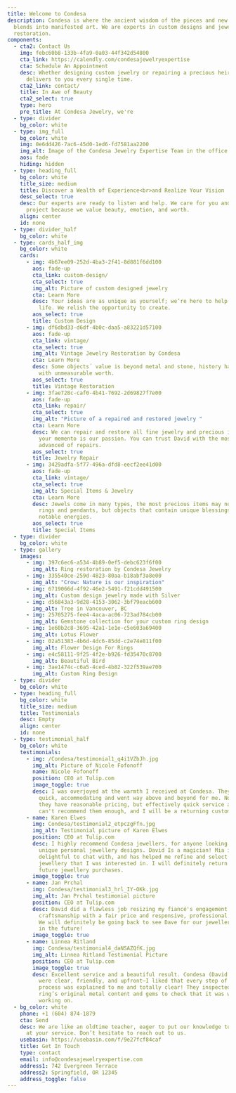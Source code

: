 ```yaml
---
title: Welcome to Condesa
description: Condesa is where the ancient wisdom of the pieces and new knowledge
  blends into manifested art. We are experts in custom designs and jewelry
  restoration.
components:
  - cta2: Contact Us
    img: febc60b8-133b-4fa9-0a03-44f342d54800
    cta_link: https://calendly.com/condesajewelryexpertise
    cta: Schedule An Appointment
    desc: Whether designing custom jewelry or repairing a precious heirloom, Condesa
      delivers to you every single time.
    cta2_link: contact/
    title: In Awe of Beauty
    cta2_select: true
    type: hero
    pre_title: At Condesa Jewelry, we're
  - type: divider
    bg_color: white
  - type: img_full
    bg_color: white
    img: 0e6dd426-7ac6-45d0-1ed6-fd7581aa2200
    img_alt: Image of the Condesa Jewelry Expertise Team in the office
    aos: fade
    hiding: hidden
  - type: heading_full
    bg_color: white
    title_size: medium
    title: Discover a Wealth of Experience<br>and Realize Your Vision
    desc_select: true
    desc: Our experts are ready to listen and help. We care for you and for your
      project because we value beauty, emotion, and worth.
    align: center
    id: none
  - type: divider_half
    bg_color: white
  - type: cards_half_img
    bg_color: white
    cards:
      - img: 4b67ee09-252d-4ba3-2f41-8d881f6dd100
        aos: fade-up
        cta_link: custom-design/
        cta_select: true
        img_alt: Picture of custom designed jewelry
        cta: Learn More
        desc: Your ideas are as unique as yourself; we’re here to help you bring them to
          life. We relish the opportunity to create.
        aos_select: true
        title: Custom Design
      - img: df6dbd33-d6df-4b0c-daa5-a83221d57100
        aos: fade-up
        cta_link: vintage/
        cta_select: true
        img_alt: Vintage Jewelry Restoration by Condesa
        cta: Learn More
        desc: Some objects´ value is beyond metal and stone, history has imbued them
          with unmeasurable worth.
        aos_select: true
        title: Vintage Restoration
      - img: 3fae728c-caf0-4b41-7692-2d69827f7e00
        aos: fade-up
        cta_link: repair/
        cta_select: true
        img_alt: "Picture of a repaired and restored jewelry "
        cta: Learn More
        desc: We can repair and restore all fine jewelry and precious items. Repairing
          your memento is our passion. You can trust David with the most
          advanced of repairs.
        aos_select: true
        title: Jewelry Repair
      - img: 3429adfa-5f77-496a-dfd8-eecf2ee41d00
        aos: fade-up
        cta_link: vintage/
        cta_select: true
        img_alt: Special Items & Jewelry
        cta: Learn More
        desc: Jewels come in many types, the most precious items may not be necessarily
          rings and pendants, but objects that contain unique blessings or
          notable energies.
        aos_select: true
        title: Special Items
  - type: divider
    bg_color: white
  - type: gallery
    images:
      - img: 397c6ec6-a534-4b89-0ef5-debc623f6f00
        img_alt: Ring restoration by Condesa Jewelry
      - img: 335540ce-259d-4823-80aa-b18abf3a8e00
        img_alt: "Crow: Nature is our inspiration"
      - img: 6719066d-4f92-46e2-5491-f21cdd491500
        img_alt: Custom design jewelry made with Silver
      - img: d56843a3-9d28-4153-3062-3bf79eacb600
        img_alt: Tree in Vancouver, BC
      - img: 25705275-fee4-4aca-ac06-723ad784cb00
        img_alt: Gemstone collection for your custom ring design
      - img: 1e60b2c8-3695-42a1-1e1e-c5e603a69400
        img_alt: Lotus Flower
      - img: 02a51383-4b6d-4dc6-85dd-c2e74e811f00
        img_alt: Flower Design For Rings
      - img: e4c58111-9f25-4f2e-b926-fd35470c8700
        img_alt: Beautiful Bird
      - img: 3ae1474c-c6a5-4ced-4b82-322f539ae700
        img_alt: Custom Ring Design
  - type: divider
    bg_color: white
  - type: heading_full
    bg_color: white
    title_size: medium
    title: Testimonials
    desc: Empty
    align: center
    id: none
  - type: testimonial_half
    bg_color: white
    testimonials:
      - img: /Condesa/testimonial1_q4i1VZbJh.jpg
        img_alt: Picture of Nicole Fofonoff
        name: Nicole Fofonoff
        position: CEO at Tulip.com
        image_toggle: true
        desc: I was overjoyed at the warmth I received at Condesa. They were incredibly
          quick, accommodating and went way above and beyond for me. Not only do
          they have reasonable pricing, but effectively quick service as well! I
          can't recommend them enough, and I will be a returning customer.
      - name: Karen Elwes
        img: Condesa/testimonial2_etpczgFfn.jpg
        img_alt: Testimonial picture of Karen Elwes
        position: CEO at Tulip.com
        desc: I highly recommend Condesa jewellers, for anyone looking for exquisite and
          unique personal jewellery designs. David Is a magician! Mia is
          delightful to chat with, and has helped me refine and select pieces of
          jewellery that I was interested in. I will definitely return for
          future jewellery purchases.
        image_toggle: true
      - name: Jan Prchal
        img: Condesa/testimonial3_hrl_IY-OKk.jpg
        img_alt: Jan Prchal testimonial picture
        position: CEO at Tulip.com
        desc: David did a flawless job resizing my fiancé's engagement ring. Quality
          craftsmanship with a fair price and responsive, professional service.
          We will definitely be going back to see Dave for our jewellery needs
          in the future!
        image_toggle: true
      - name: Linnea Ritland
        img: Condesa/testimonial4_daNSAZQfK.jpg
        img_alt: Linnea Ritland Testimonial Picture
        position: CEO at Tulip.com
        image_toggle: true
        desc: Excellent service and a beautiful result. Condesa (David (designer) & Mia)
          were clear, friendly, and upfront—I liked that every step of the
          process was explained to me and totally clear! They inspected the
          ring’s original metal content and gems to check that it was worth
          working on.
  - bg_color: white
    phone: +1 (604) 874-1879
    cta: Send
    desc: We are like an oldtime teacher, eager to put our knowledge to the test and
      at your service. Don’t hesitate to reach out to us.
    usebasin: https://usebasin.com/f/9e27fcf84caf
    title: Get In Touch
    type: contact
    email: info@condesajewelryexpertise.com
    address1: 742 Evergreen Terrace
    address2: Springfield, OR 12345
    address_toggle: false
---
```


